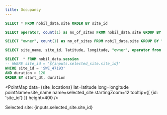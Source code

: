 ```yaml
---
title: Occupancy
---
```


```sql site
SELECT * FROM nobil_data.site ORDER BY site_id
```


```sql operators
SELECT operator, count(1) as no_of_sites FROM nobil_data.site GROUP BY operator ORDER BY 2 desc
```

```sql site_owners 
SELECT "owner", count(1) as no_of_sites FROM nobil_data.site GROUP BY "owner" ORDER BY 2 desc
```

```sql site_locations
SELECT site_name, site_id, latitude, longitude, "owner", operator from site
```

```sql site_sessions
SELECT  * FROM nobil_data.session 
-- WHERE site_id = '${inputs.selected_site.site_id}'
WHERE site_id = 'SWE_47193'
AND duration > 120
ORDER BY start_dt, duration
```



<PointMap 
    data={site_locations} 
    lat=latitude 
    long=longitude  
    pointName=site_name 
    name=selected_site
    startingZoom=12
    tooltip={[
        {id: 'site_id'}
    ]}
    height=400
/>

Selected site: {inputs.selected_site.site_id}
<DataTable data={site_sessions} >
    <Column id=start_dt fmt="yyyy-mm-dd HH:MM"/>
    <Column id=duration  fmt='num0' />
</DataTable>
